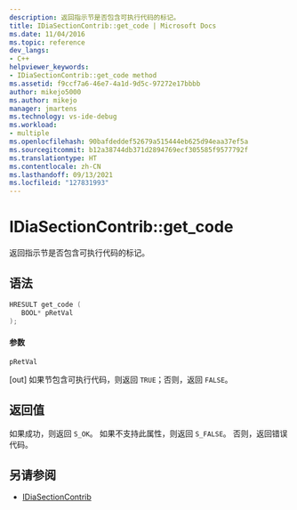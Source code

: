 ```yaml
---
description: 返回指示节是否包含可执行代码的标记。
title: IDiaSectionContrib::get_code | Microsoft Docs
ms.date: 11/04/2016
ms.topic: reference
dev_langs:
- C++
helpviewer_keywords:
- IDiaSectionContrib::get_code method
ms.assetid: f9ccf7a6-46e7-4a1d-9d5c-97272e17bbbb
author: mikejo5000
ms.author: mikejo
manager: jmartens
ms.technology: vs-ide-debug
ms.workload:
- multiple
ms.openlocfilehash: 90bafdeddef52679a515444eb625d94eaa37ef5a
ms.sourcegitcommit: b12a38744db371d2894769ecf305585f9577792f
ms.translationtype: HT
ms.contentlocale: zh-CN
ms.lasthandoff: 09/13/2021
ms.locfileid: "127831993"
---
```

# <a name="idiasectioncontribget_code"></a>IDiaSectionContrib::get_code
返回指示节是否包含可执行代码的标记。

## <a name="syntax"></a>语法

```C++
HRESULT get_code ( 
   BOOL* pRetVal
);
```

#### <a name="parameters"></a>参数
 `pRetVal`

[out] 如果节包含可执行代码，则返回 `TRUE`；否则，返回 `FALSE`。

## <a name="return-value"></a>返回值
 如果成功，则返回 `S_OK`。 如果不支持此属性，则返回 `S_FALSE`。 否则，返回错误代码。

## <a name="see-also"></a>另请参阅
- [IDiaSectionContrib](../../debugger/debug-interface-access/idiasectioncontrib.md)

